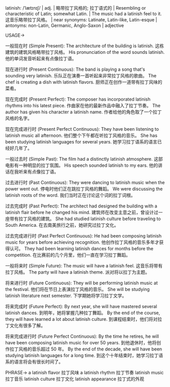 latinish: /ˈlætɪnɪʃ/ | adj. | 略带拉丁风格的; 拉丁语式的 | Resembling or characteristic of Latin; somewhat Latin. | The music had a latinish feel to it. 这音乐略带拉丁风格。 |  near synonyms: Latinate, Latin-like,  Latin-esque | antonyms: non-Latin, Germanic, Anglo-Saxon | adjective

USAGE->

一般现在时 (Simple Present):
The architecture of the building is latinish.  这栋建筑的建筑风格略带拉丁风格。
His pronunciation of the word sounds latinish. 他的单词发音听起来有点像拉丁语。


现在进行时 (Present Continuous):
The band is playing a song that's sounding very latinish. 乐队正在演奏一首听起来非常拉丁风格的歌曲。
The chef is creating a dish with latinish flavors.  厨师正在创作一道带有拉丁风味的菜肴。


现在完成时 (Present Perfect):
The composer has incorporated latinish rhythms into his latest piece. 作曲家在他的最新作品中融入了拉丁节奏。
The author has given his character a latinish name. 作者给他的角色取了一个拉丁风格的名字。


现在完成进行时 (Present Perfect Continuous):
They have been listening to latinish music all afternoon. 他们整个下午都在听拉丁风格的音乐。
She has been studying latinish languages for several years. 她学习拉丁语系的语言已经好几年了。


一般过去时 (Simple Past):
The film had a distinctly latinish atmosphere. 这部电影有一种明显的拉丁氛围。
His speech sounded latinish to my ears.  他的讲话在我听来有点像拉丁语。


过去进行时 (Past Continuous):
They were dancing to latinish music when the power went out.  停电时他们正在跳拉丁风格的舞蹈。
We were discussing the latinish roots of the word. 我们当时正在讨论这个词的拉丁词根。


过去完成时 (Past Perfect):
The architect had designed the building with a latinish flair before he changed his mind.  建筑师在改变主意之前，曾设计过一座带有拉丁风格的建筑。
She had studied latinish culture before traveling to South America. 在去南美旅行之前，她研究过拉丁文化。


过去完成进行时 (Past Perfect Continuous):
He had been composing latinish music for years before achieving recognition.  他创作拉丁风格的音乐多年才获得认可。
They had been learning latinish dances for months before the competition.  在比赛前的几个月里，他们一直在学习拉丁舞蹈。


一般将来时 (Simple Future):
The music will have a latinish feel.  这音乐将带有拉丁风格。
The party will have a latinish theme.  派对将以拉丁为主题。


将来进行时 (Future Continuous):
They will be performing latinish music at the festival.  他们将在节日上表演拉丁风格的音乐。
She will be studying latinish literature next semester. 下学期她将学习拉丁文学。


将来完成时 (Future Perfect):
By next year, she will have mastered several latinish dances. 到明年，她将掌握几种拉丁舞蹈。
By the end of the course, they will have learned a lot about latinish culture. 到课程结束时，他们将对拉丁文化有很多了解。


将来完成进行时 (Future Perfect Continuous):
By the time he retires, he will have been composing latinish music for over 50 years. 到他退休时，他将创作拉丁风格的音乐超过 50 年。
By the end of the decade, she will have been studying latinish languages for a long time. 到这个十年结束时，她学习拉丁语系的语言将会有很长时间了。


PHRASE->
a latinish flavor  拉丁风味
a latinish rhythm 拉丁节奏
latinish music 拉丁音乐
latinish culture 拉丁文化
latinish appearance 拉丁式的外观
